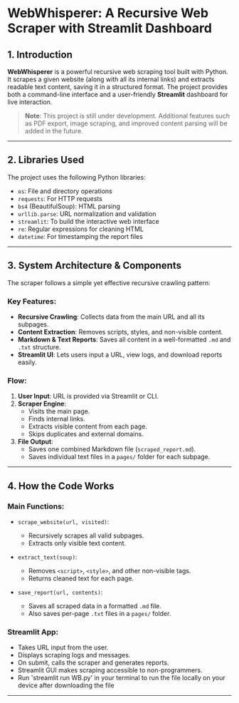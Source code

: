 #  WebWhisperer: A Recursive Web Scraper with Streamlit Dashboard

##  1. Introduction

**WebWhisperer** is a powerful recursive web scraping tool built with Python. It scrapes a given website (along with all its internal links) and extracts readable text content, saving it in a structured format. The project provides both a command-line interface and a user-friendly **Streamlit** dashboard for live interaction.

>  **Note**: This project is still under development. Additional features such as PDF export, image scraping, and improved content parsing will be added in the future.

---

##  2. Libraries Used

The project uses the following Python libraries:

- `os`: File and directory operations
- `requests`: For HTTP requests
- `bs4` (BeautifulSoup): HTML parsing
- `urllib.parse`: URL normalization and validation
- `streamlit`: To build the interactive web interface
- `re`: Regular expressions for cleaning HTML
- `datetime`: For timestamping the report files

---

##  3. System Architecture & Components

The scraper follows a simple yet effective recursive crawling pattern:

###  Key Features:

- **Recursive Crawling**: Collects data from the main URL and all its subpages.
- **Content Extraction**: Removes scripts, styles, and non-visible content.
- **Markdown & Text Reports**: Saves all content in a well-formatted `.md` and `.txt` structure.
- **Streamlit UI**: Lets users input a URL, view logs, and download reports easily.

###  Flow:

1. **User Input**: URL is provided via Streamlit or CLI.
2. **Scraper Engine**:
   - Visits the main page.
   - Finds internal links.
   - Extracts visible content from each page.
   - Skips duplicates and external domains.
3. **File Output**:
   - Saves one combined Markdown file (`scraped_report.md`).
   - Saves individual text files in a `pages/` folder for each subpage.

---

##  4. How the Code Works

### Main Functions:

- `scrape_website(url, visited)`: 
  - Recursively scrapes all valid subpages.
  - Extracts only visible text content.
  
- `extract_text(soup)`:
  - Removes `<script>`, `<style>`, and other non-visible tags.
  - Returns cleaned text for each page.

- `save_report(url, contents)`:
  - Saves all scraped data in a formatted `.md` file.
  - Also saves per-page `.txt` files in a `pages/` folder.

### Streamlit App:

- Takes URL input from the user.
- Displays scraping logs and messages.
- On submit, calls the scraper and generates reports.
- Streamlit GUI makes scraping accessible to non-programmers.
- Run 'streamlit run WB.py' in your terminal to run the file locally on your device after downloading the file

---

